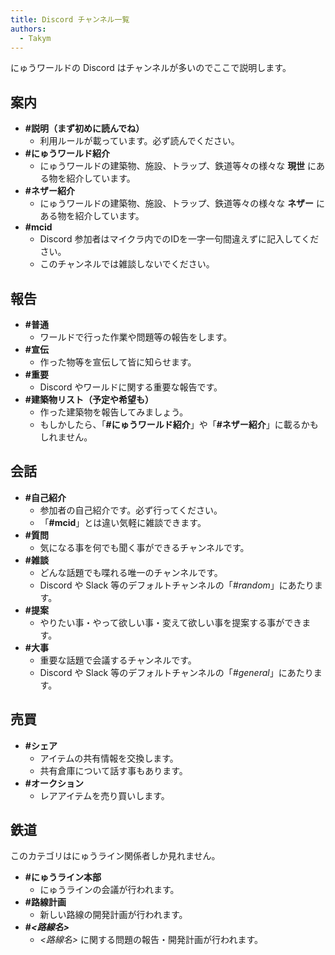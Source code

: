 ```yaml
---
title: Discord チャンネル一覧
authors:
  - Takym
---
```

にゅうワールドの Discord はチャンネルが多いのでここで説明します。

## 案内
* **#説明（まず初めに読んでね）**
	* 利用ルールが載っています。必ず読んでください。
* **#にゅうワールド紹介**
	* にゅうワールドの建築物、施設、トラップ、鉄道等々の様々な **現世** にある物を紹介しています。
* **#ネザー紹介**
	* にゅうワールドの建築物、施設、トラップ、鉄道等々の様々な **ネザー** にある物を紹介しています。
* **#mcid**
	* Discord 参加者はマイクラ内でのIDを一字一句間違えずに記入してください。
	* このチャンネルでは雑談しないでください。

## 報告
* **#普通**
	* ワールドで行った作業や問題等の報告をします。
* **#宣伝**
	* 作った物等を宣伝して皆に知らせます。
* **#重要**
	* Discord やワールドに関する重要な報告です。
* **#建築物リスト（予定や希望も）**
	* 作った建築物を報告してみましょう。
	* もしかしたら、「**#にゅうワールド紹介**」や「**#ネザー紹介**」に載るかもしれません。

## 会話
* **#自己紹介**
	* 参加者の自己紹介です。必ず行ってください。
	* 「**#mcid**」とは違い気軽に雑談できます。
* **#質問**
	* 気になる事を何でも聞く事ができるチャンネルです。
* **#雑談**
	* どんな話題でも喋れる唯一のチャンネルです。
	* Discord や Slack 等のデフォルトチャンネルの「*#random*」にあたります。
* **#提案**
	* やりたい事・やって欲しい事・変えて欲しい事を提案する事ができます。
* **#大事**
	* 重要な話題で会議するチャンネルです。
	* Discord や Slack 等のデフォルトチャンネルの「*#general*」にあたります。

## 売買
* **#シェア**
	* アイテムの共有情報を交換します。
	* 共有倉庫について話す事もあります。
* **#オークション**
	* レアアイテムを売り買いします。

## 鉄道
このカテゴリはにゅうライン関係者しか見れません。
* **#にゅうライン本部**
	* にゅうラインの会議が行われます。
* **#路線計画**
	* 新しい路線の開発計画が行われます。
* **#*&lt;路線名&gt;***
	* *&lt;路線名&gt;* に関する問題の報告・開発計画が行われます。
